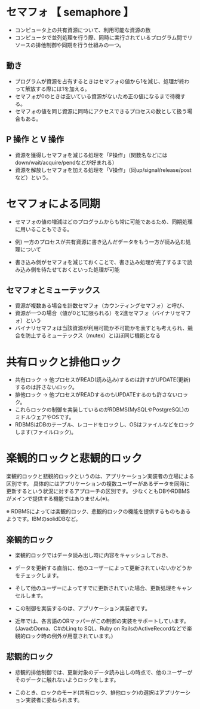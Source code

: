 # セマフォ  【 semaphore 】 

- コンピュータ上の共有資源について、利用可能な資源の数
- コンピュータで並列処理を行う際、同時に実行されているプログラム間でリソースの排他制御や同期を行う仕組みの一つ。

## 動き
- プログラムが資源を占有するときはセマフォの値から1を減じ、処理が終わって解放する際には1を加える。
- セマフォが0のときは空いている資源がないため正の値になるまで待機する。
- セマフォの値を同じ資源に同時にアクセスできるプロセスの数として扱う場合もある。

## P 操作 と V 操作
- 資源を獲得しセマフォを減じる処理を「P操作」（関数名などにはdown/wait/acquire/pendなどが好まれる）
- 資源を解放しセマフォを加える処理を「V操作」（同up/signal/release/postなど）という。

# セマフォによる同期
- セマフォの値の増減はどのプログラムからも常に可能であるため、同期処理に用いることもできる。

- 例) 一方のプロセスが共有資源に書き込んだデータをもう一方が読み込む処理について
- 書き込み側がセマフォを減じておくことで、書き込み処理が完了するまで読み込み側を待たせておくといった処理が可能

## セマフォとミューテックス
- 資源が複数ある場合を計数セマフォ（カウンティングセマフォ）と呼び、
- 資源が一つの場合（値が0と1に限られる）を2進セマフォ（バイナリセマフォ）という
- バイナリセマフォは当該資源が利用可能か不可能かを表すとも考えられ、競合を防止するミューテックス（mutex）とほぼ同じ機能となる

# 共有ロックと排他ロック
- 共有ロック → 他プロセスがREAD(読み込み)するのは許すがUPDATE(更新)するのは許さないロック。
- 排他ロック → 他プロセスがREADするのもUPDATEするのも許さないロック。
- これらロックの制御を実装しているのがRDBMS(MySQLやPostgreSQL)のミドルウェアやOSです。
- RDBMSはDBのテーブル、レコードをロックし、OSはファイルなどをロックします(ファイルロック)。

# 楽観的ロックと悲観的ロック
楽観的ロックと悲観的ロックというのは、アプリケーション実装者の立場による区別です。
具体的にはアプリケーションの複数ユーザーがあるデータを同時に更新するという状況に対するアプローチの区別です。
少なくともDBやRDBMSがメインで提供する機能ではありません(※)。

※ RDBMSによっては楽観的ロック、悲観的ロックの機能を提供するものもあるようです。IBMのsolidDBなど。

## 楽観的ロック
- 楽観的ロックではデータ読み出し時に内容をキャッシュしておき、
- データを更新する直前に、他のユーザーによって更新されていないかどうかをチェックします。
- そして他のユーザーによってすでに更新されていた場合、更新処理をキャンセルします。

- この制御を実装するのは、アプリケーション実装者です。

- 近年では、各言語のORマッパーがこの制御の実装をサポートしています。
(JavaのDoma、C#のLinq to SQL、Ruby on RailsのActiveRecordなどで楽観的ロック時の例外が用意されています。)

## 悲観的ロック
- 悲観的排他制御では、更新対象のデータ読み出しの時点で、他のユーザーがそのデータに触れないようロックをします。

- このとき、ロックのモード(共有ロック、排他ロック)の選択はアプリケーション実装者に委ねられます。